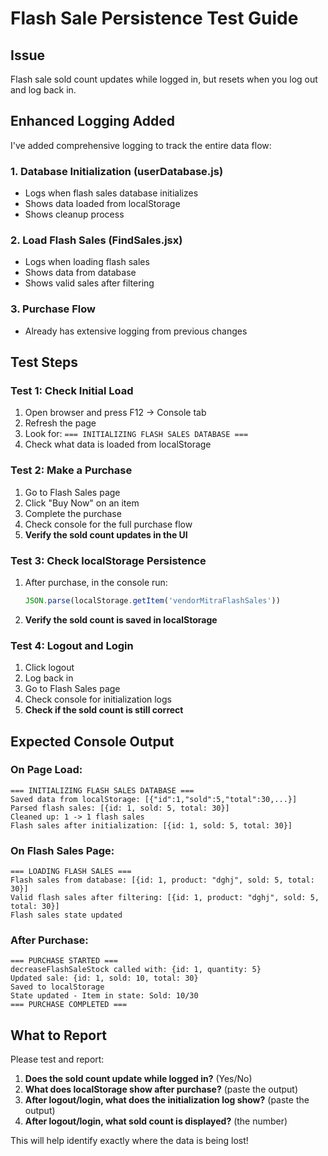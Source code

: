# Flash Sale Persistence Test Guide

## Issue
Flash sale sold count updates while logged in, but resets when you log out and log back in.

## Enhanced Logging Added

I've added comprehensive logging to track the entire data flow:

### 1. Database Initialization (userDatabase.js)
- Logs when flash sales database initializes
- Shows data loaded from localStorage
- Shows cleanup process

### 2. Load Flash Sales (FindSales.jsx)
- Logs when loading flash sales
- Shows data from database
- Shows valid sales after filtering

### 3. Purchase Flow
- Already has extensive logging from previous changes

## Test Steps

### Test 1: Check Initial Load
1. Open browser and press F12 → Console tab
2. Refresh the page
3. Look for: `=== INITIALIZING FLASH SALES DATABASE ===`
4. Check what data is loaded from localStorage

### Test 2: Make a Purchase
1. Go to Flash Sales page
2. Click "Buy Now" on an item
3. Complete the purchase
4. Check console for the full purchase flow
5. **Verify the sold count updates in the UI**

### Test 3: Check localStorage Persistence
1. After purchase, in the console run:
   ```javascript
   JSON.parse(localStorage.getItem('vendorMitraFlashSales'))
   ```
2. **Verify the sold count is saved in localStorage**

### Test 4: Logout and Login
1. Click logout
2. Log back in
3. Go to Flash Sales page
4. Check console for initialization logs
5. **Check if the sold count is still correct**

## Expected Console Output

### On Page Load:
```
=== INITIALIZING FLASH SALES DATABASE ===
Saved data from localStorage: [{"id":1,"sold":5,"total":30,...}]
Parsed flash sales: [{id: 1, sold: 5, total: 30}]
Cleaned up: 1 -> 1 flash sales
Flash sales after initialization: [{id: 1, sold: 5, total: 30}]
```

### On Flash Sales Page:
```
=== LOADING FLASH SALES ===
Flash sales from database: [{id: 1, product: "dghj", sold: 5, total: 30}]
Valid flash sales after filtering: [{id: 1, product: "dghj", sold: 5, total: 30}]
Flash sales state updated
```

### After Purchase:
```
=== PURCHASE STARTED ===
decreaseFlashSaleStock called with: {id: 1, quantity: 5}
Updated sale: {id: 1, sold: 10, total: 30}
Saved to localStorage
State updated - Item in state: Sold: 10/30
=== PURCHASE COMPLETED ===
```

## What to Report

Please test and report:

1. **Does the sold count update while logged in?** (Yes/No)
2. **What does localStorage show after purchase?** (paste the output)
3. **After logout/login, what does the initialization log show?** (paste the output)
4. **After logout/login, what sold count is displayed?** (the number)

This will help identify exactly where the data is being lost!
